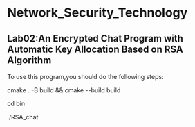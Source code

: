 # Network_Security_Technology
## Lab02:An Encrypted Chat Program with Automatic Key Allocation Based on RSA Algorithm

To use this program,you should do the following steps:

cmake . -B build && cmake --build build

cd bin

./RSA_chat